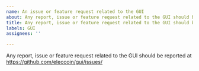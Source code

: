```yaml
---
name: An issue or feature request related to the GUI
about: Any report, issue or feature request related to the GUI should be reported at https://github.com/eleccoin/gui/issues/
title: Any report, issue or feature request related to the GUI should be reported at https://github.com/eleccoin/gui/issues/
labels: GUI
assignees: ''

---
```


Any report, issue or feature request related to the GUI should be reported at
https://github.com/eleccoin/gui/issues/
